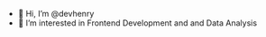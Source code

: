 - 👋 Hi, I’m @devhenry
- 👀 I’m interested in Frontend Development and and Data Analysis


<!---
devhenry/devhenry is a ✨ special ✨ repository because its `README.md` (this file) appears on your GitHub profile.
You can click the Preview link to take a look at your changes.
--->
